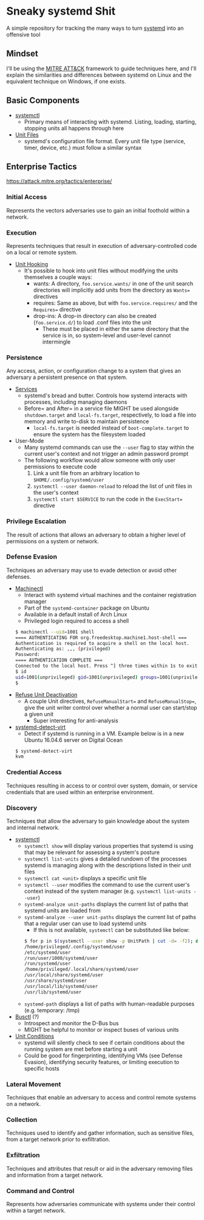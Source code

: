 # Sneaky systemd Shit
A simple repository for tracking the many ways to turn [systemd](https://www.freedesktop.org/wiki/Software/systemd/) into an offensive tool

## Mindset
I'll be using the [MITRE ATT&CK](https://attack.mitre.org/) framework to guide techniques here,
 and I'll explain the similarities and differences between systemd on Linux and the equivalent technique on Windows, if one exists.

## Basic Components

* [systemctl](https://www.freedesktop.org/software/systemd/man/systemctl.html)
  * Primary means of interacting with systemd. Listing, loading, starting, stopping units all happens through here
* [Unit Files](https://www.freedesktop.org/software/systemd/man/systemd.unit.html)
  * systemd's configuration file format. Every unit file type (service, timer, device, etc.) must follow a similar syntax

## Enterprise Tactics
https://attack.mitre.org/tactics/enterprise/

### Initial Access
Represents the vectors adversaries use to gain an initial foothold within a network.

### Execution
Represents techniques that result in execution of adversary-controlled code on a local or remote system.

* [Unit Hooking](https://www.freedesktop.org/software/systemd/man/systemd.unit.html#Description)
  * It's possible to hook into unit files without modifying the units themselves a couple ways:
    * wants: A directory, `foo.service.wants/` in one of the unit search directories will implicitly add units from the directory as `Wants=` directives
    * requires: Same as above, but with `foo.service.requires/` and the `Requires=` directive
    * drop-ins: A drop-in directory can also be created (`foo.service.d/`) to load .conf files into the unit
      * These must be placed in either the same directory that the service is in, so system-level and user-level cannot intermingle

### Persistence
Any access, action, or configuration change to a system that gives an adversary a persistent presence on that system.

* [Services](https://www.freedesktop.org/software/systemd/man/systemd.service.htm)
  * systemd's bread and butter. Controls how systemd interacts with processes, including managing daemons
  * Before= and After= in a service file MIGHT be used alongside `shutdown.target` and `local-fs.target`, respectively, to load a file into memory and write to-disk to maintain persistence
    * `local-fs.target` is needed instead of `boot-complete.target` to ensure the system has the filesystem loaded
* User-Mode
  * Many systemd commands can use the `--user` flag to stay within the current user's context and not trigger an admin password prompt
  * The following workflow would allow someone with only user permissions to execute code
    1. Link a unit file from an arbitrary location to `$HOME/.config/systemd/user`
    2. `systemctl --user daemon-reload` to reload the list of unit files in the user's context
    3. `systemctl start $SERVICE` to run the code in the `ExecStart=` directive

### Privilege Escalation
The result of actions that allows an adversary to obtain a higher level of permissions on a system or network.

### Defense Evasion
Techniques an adversary may use to evade detection or avoid other defenses.

* [Machinectl](https://www.freedesktop.org/software/systemd/man/machinectl.html)
  * Interact with systemd virtual machines and the container registration manager
  * Part of the `systemd-container` package on Ubuntu
  * Available in a default install of Arch Linux
  * Privileged login required to access a shell
  ```sh
  $ machinectl --uid=1001 shell
  ==== AUTHENTICATING FOR org.freedesktop.machine1.host-shell ===
  Authentication is required to acquire a shell on the local host.
  Authenticating as: ,,, (privileged)
  Password:
  ==== AUTHENTICATION COMPLETE ===
  Connected to the local host. Press ^] three times within 1s to exit session.
  $ id
  uid=1001(unprivileged) gid=1001(unprivileged) groups=1001(unprivileged)
  $ 
  ```
* [Refuse Unit Deactivation](https://www.freedesktop.org/software/systemd/man/systemd.unit.html#RefuseManualStart=)
  * A couple Unit directives, `RefuseManualStart=` and `RefuseManualStop=`, give the unit writer control over whether a normal user can start/stop a given unit
    * Super interesting for anti-analysis
* [systemd-detect-virt](https://www.freedesktop.org/software/systemd/man/systemd-detect-virt.html)
  * Detect if systemd is running in a VM. Example below is in a new Ubuntu 16.04.6 server on Digital Ocean
  ```sh
  $ systemd-detect-virt
  kvm
  ```

### Credential Access
Techniques resulting in access to or control over system, domain, or service credentials that are used within an enterprise environment.

### Discovery
Techniques that allow the adversary to gain knowledge about the system and internal network.

* [systemctl](https://www.freedesktop.org/software/systemd/man/systemctl.html)
  * `systemctl show` will display various properties that systemd is using that may be relevant for assessing a system's posture
  * `systemctl list-units` gives a detailed rundown of the processes systemd is managing along with the descriptions listed in their unit files
  * `systemctl cat <unit>` displays a specific unit file
  * `systemctl --user` modifies the command to use the current user's context instead of the system manager (e.g. `systemctl list-units --user`)
  * `systemd-analyze unit-paths` displays the current list of paths that systemd units are loaded from
  * `systemd-analyze --user unit-paths` displays the current list of paths that a regular user can use to load systemd units
    * If this is not available, `systemctl` can be substituted like below:
    ```sh
    $ for p in $(systemctl --user show -p UnitPath | cut -d= -f2); do echo $p; done
    /home/privileged/.config/systemd/user
    /etc/systemd/user
    /run/user/1000/systemd/user
    /run/systemd/user
    /home/privileged/.local/share/systemd/user
    /usr/local/share/systemd/user
    /usr/share/systemd/user
    /usr/local/lib/systemd/user
    /usr/lib/systemd/user
    ```
  * `systemd-path` displays a list of paths with human-readable purposes (e.g. temporary: /tmp)
* [Busctl](https://www.freedesktop.org/software/systemd/man/busctl.html) (?)
  * Introspect and monitor the D-Bus bus
  * MIGHT be helpful to monitor or inspect buses of various units
* [Unit Conditions](https://www.freedesktop.org/software/systemd/man/systemd.unit.html#ConditionArchitecture=)
  * systemd will silently check to see if certain conditions about the running system are met before starting a unit
  * Could be good for fingerprinting, identifying VMs (see Defense Evasion), identifying security features, or limiting execution to specific hosts

### Lateral Movement
Techniques that enable an adversary to access and control remote systems on a network.

### Collection
Techniques used to identify and gather information, such as sensitive files, from a target network prior to exfiltration.

### Exfiltration
Techniques and attributes that result or aid in the adversary removing files and information from a target network.

### Command and Control
Represents how adversaries communicate with systems under their control within a target network.


